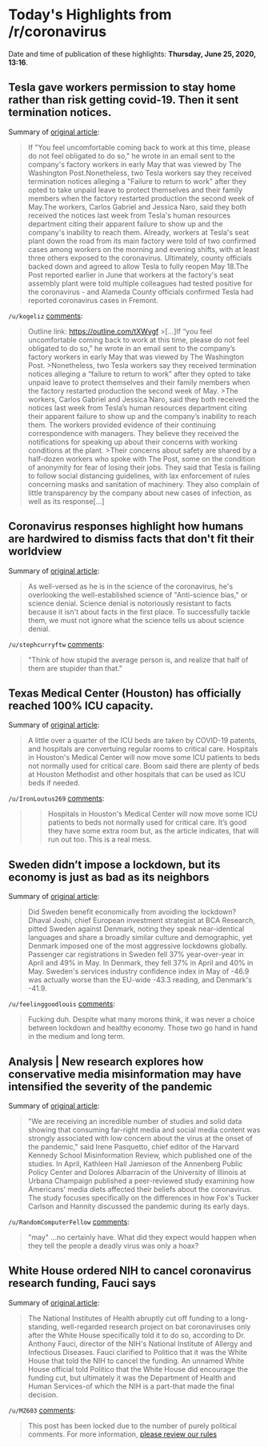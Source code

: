 # Today's Highlights from /r/coronavirus

Date and time of publication of these highlights: **Thursday, June 25, 2020, 13:16**.

## Tesla gave workers permission to stay home rather than risk getting covid-19. Then it sent termination notices.

Summary of [original article](https://www.washingtonpost.com/technology/2020/06/25/tesla-plant-firings/):

> If "You feel uncomfortable coming back to work at this time, please do not feel obligated to do so," he wrote in an email sent to the company's factory workers in early May that was viewed by The Washington Post.Nonetheless, two Tesla workers say they received termination notices alleging a "Failure to return to work" after they opted to take unpaid leave to protect themselves and their family members when the factory restarted production the second week of May.The workers, Carlos Gabriel and Jessica Naro, said they both received the notices last week from Tesla's human resources department citing their apparent failure to show up and the company's inability to reach them. Already, workers at Tesla's seat plant down the road from its main factory were told of two confirmed cases among workers on the morning and evening shifts, with at least three others exposed to the coronavirus. Ultimately, county officials backed down and agreed to allow Tesla to fully reopen May 18.The Post reported earlier in June that workers at the factory's seat assembly plant were told multiple colleagues had tested positive for the coronavirus - and Alameda County officials confirmed Tesla had reported coronavirus cases in Fremont.

`/u/kogeliz` [comments](https://www.reddit.com/r/Coronavirus/comments/hfkuex/tesla_gave_workers_permission_to_stay_home_rather/):

> Outline link: https://outline.com/tXWvgf               >[...]If “you feel uncomfortable coming back to work at this time, please do not feel obligated to do so,” he wrote in an email sent to the company’s factory workers in early May that was viewed by The Washington Post.          >Nonetheless, two Tesla workers say they received termination notices alleging a “failure to return to work” after they opted to take unpaid leave to protect themselves and their family members when the factory restarted production the second week of May.           >The workers, Carlos Gabriel and Jessica Naro, said they both received the notices last week from Tesla’s human resources department citing their apparent failure to show up and the company’s inability to reach them. The workers provided evidence of their continuing correspondence with managers. They believe they received the notifications for speaking up about their concerns with working conditions at the plant.           >Their concerns about safety are shared by a half-dozen workers who spoke with The Post, some on the condition of anonymity for fear of losing their jobs. They said that Tesla is failing to follow social distancing guidelines, with lax enforcement of rules concerning masks and sanitation of machinery. They also complain of little transparency by the company about new cases of infection, as well as its response[...]

## Coronavirus responses highlight how humans are hardwired to dismiss facts that don't fit their worldview

Summary of [original article](https://theconversation.com/coronavirus-responses-highlight-how-humans-are-hardwired-to-dismiss-facts-that-dont-fit-their-worldview-141335):

> As well-versed as he is in the science of the coronavirus, he's overlooking the well-established science of "Anti-science bias," or science denial. Science denial is notoriously resistant to facts because it isn't about facts in the first place. To successfully tackle them, we must not ignore what the science tells us about science denial.

`/u/stephcurryftw` [comments](https://www.reddit.com/r/Coronavirus/comments/hfn9ju/coronavirus_responses_highlight_how_humans_are/):

> "Think of how stupid the average person is, and realize that half of them are stupider than that."

## Texas Medical Center (Houston) has officially reached 100% ICU capacity.

Summary of [original article](https://www.khou.com/article/news/health/coronavirus/houston-hospitals-ceo-provide-update-on-bed-capacity-amid-surge-in-covid-19-cases/285-a5178aa2-a710-49db-a107-1fd36cdf4cf3):

> A little over a quarter of the ICU beds are taken by COVID-19 patents, and hospitals are convertuing regular rooms to critical care. Hospitals in Houston's Medical Center will now move some ICU patients to beds not normally used for critical care. Boom said there are plenty of beds at Houston Methodist and other hospitals that can be used as ICU beds if needed.

`/u/IronLoutus269` [comments](https://www.reddit.com/r/Coronavirus/comments/hfrhkd/texas_medical_center_houston_has_officially/):

> > Hospitals in Houston's Medical Center will now move some ICU patients to beds not normally used for critical care.  It’s good they have some extra room but, as the article indicates, that will run out too.   This is a real mess.

## Sweden didn’t impose a lockdown, but its economy is just as bad as its neighbors

Summary of [original article](https://www.marketwatch.com/story/sweden-didnt-impose-a-lockdown-its-economy-is-just-as-bad-as-its-neighbors-who-did-2020-06-25?mod=home-page):

> Did Sweden benefit economically from avoiding the lockdown? Dhaval Joshi, chief European investment strategist at BCA Research, pitted Sweden against Denmark, noting they speak near-identical languages and share a broadly similar culture and demographic, yet Denmark imposed one of the most aggressive lockdowns globally. Passenger car registrations in Sweden fell 37% year-over-year in April and 49% in May. In Denmark, they fell 37% in April and 40% in May. Sweden's services industry confidence index in May of -46.9 was actually worse than the EU-wide -43.3 reading, and Denmark's -41.9.

`/u/feelinggoodlouis` [comments](https://www.reddit.com/r/Coronavirus/comments/hfmhv6/sweden_didnt_impose_a_lockdown_but_its_economy_is/):

> Fucking duh.  Despite what many morons think, it was never a choice between lockdown and healthy economy.  Those two go hand in hand in the medium and long term.

## Analysis | New research explores how conservative media misinformation may have intensified the severity of the pandemic

Summary of [original article](https://www.washingtonpost.com/business/2020/06/25/fox-news-hannity-coronavirus-misinformation/):

> "We are receiving an incredible number of studies and solid data showing that consuming far-right media and social media content was strongly associated with low concern about the virus at the onset of the pandemic," said Irene Pasquetto, chief editor of the Harvard Kennedy School Misinformation Review, which published one of the studies. In April, Kathleen Hall Jamieson of the Annenberg Public Policy Center and Dolores Albarracin of the University of Illinois at Urbana Champaign published a peer-reviewed study examining how Americans' media diets affected their beliefs about the coronavirus. The study focuses specifically on the differences in how Fox's Tucker Carlson and Hannity discussed the pandemic during its early days.

`/u/RandomComputerFellow` [comments](https://www.reddit.com/r/Coronavirus/comments/hfp58t/analysis_new_research_explores_how_conservative/):

> "may" ...no certainly have. What did they expect would happen when they tell the people a deadly virus was only a hoax?

## White House ordered NIH to cancel coronavirus research funding, Fauci says

Summary of [original article](https://arstechnica.com/science/2020/06/white-house-ordered-nih-to-cancel-coronavirus-research-funding-fauci-says/):

> The National Institutes of Health abruptly cut off funding to a long-standing, well-regarded research project on bat coronaviruses only after the White House specifically told it to do so, according to Dr. Anthony Fauci, director of the NIH's National Institute of Allergy and Infectious Diseases. Fauci clarified to Politico that it was the White House that told the NIH to cancel the funding. An unnamed White House official told Politico that the White House did encourage the funding cut, but ultimately it was the Department of Health and Human Services-of which the NIH is a part-that made the final decision.

`/u/MZ603` [comments](https://www.reddit.com/r/Coronavirus/comments/hfcpyv/white_house_ordered_nih_to_cancel_coronavirus/):

> This post has been locked due to the number of purely political comments.   For more information, [please review our rules](https://www.reddit.com/r/Coronavirus/wiki/rules#wiki_rule_4.3A_avoid_politics)

